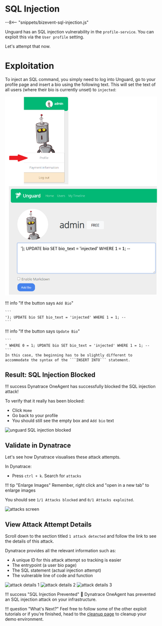 # SQL Injection

--8<-- "snippets/bizevent-sql-injection.js"

Unguard has an SQL injection vulnerability in the `profile-service`. You can exploit this via the `User profile` setting.

Let's attempt that now.

# Exploitation

To inject an SQL command, you simply need to log into Unguard, go to your profile page and insert a bio using the following text. This will set the text of all users (where their bio is currently unset) to `injected`:

![unguard profile drilldown](../images/unguard-profile-drilldown.png)

!!! info "If the button says `Add Bio`"

    ```
    '); UPDATE bio SET bio_text = 'injected' WHERE 1 = 1; --
    ```

!!! info "If the button says `Update Bio`"

    ```
    ' WHERE 0 = 1; UPDATE bio SET bio_text = 'injected' WHERE 1 = 1; --
    ```
    In this case, the beginning has to be slightly different to accommodate the syntax of the ```INSERT INTO``` statement.

## Result: SQL Injection Blocked

!!! success
    Dynatrace OneAgent has successfully blocked the SQL injection attack!

To verify that it really has been blocked:

* Click `Home`
* Go back to your profile
* You should still see the empty box and `Add bio` text

![unguard SQL injection blocked](../images/unguard-sql-injection-blocked.png)

## Validate in Dynatrace

Let's see how Dynatrace visualises these attack attempts.

In Dynatrace:

* Press `ctrl + k`. Search for `attacks`

!!! tip "Enlarge Images"
    Remember, right click and "open in a new tab"
    to enlarge images

You should see `1/1 Attacks blocked` and `0/1 Attacks exploited`.

![attacks screen](../images/dt-attacks-sql-injection-blocked.png)

## View Attack Attempt Details

Scroll down to the section titled `1 attack detected` and follow the link to see the details of this attack.

Dynatrace provides all the relevant information such as:

* A unique ID for this attack attempt so tracking is easier
* The entrypoint (a user bio page)
* The SQL statement (actual injection attempt)
* The vulnerable line of code and function

![attack details 1](../images/dt-attack-details-1.png)
![attack details 2](../images/dt-attack-details-2.png)
![attack details 3](../images/dt-attack-details-3.png)

!!! success "SQL Injection Prevented"
    🎉 Dynatrace OneAgent has prevented an SQL injection attack on your infrastructure.

!!! question "What's Next?"
    Feel free to follow some of the other exploit tutorials or if you're finished, head to the [cleanup page](../cleanup.md) to cleanup your demo environment.